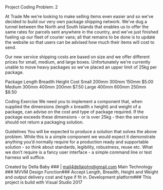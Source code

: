 Project Coding Problem: 2



At Trade Me we're looking to make selling items even easier and so we've decided to build our very own package shipping network. We've dug a tunnel between the North and South Islands that enables us to offer the same rates for parcels sent anywhere in the country, and we've just finished fueling up our fleet of courier vans; all that remains to be done is to update the website so that users can be advised how much their items will cost to send.

Our new service shipping costs are based on size and we offer different prices for small, medium, and large boxes. Unfortunately we're currently unable to move heavy packages so we've placed an upper limit of 25kg per package.

Package Length Breadth Height Cost 
Small 200mm 300mm 150mm $5.00 
Medium 300mm 400mm 200mm $7.50 
Large 400mm 600mm 250mm $8.50

Coding Exercise
We need you to implement a component that, when supplied the dimensions (length x breadth x height) and weight of a package, can advise on the cost and type of package required. If the package exceeds these dimensions - or is over 25kg - then the service should not return a packaging solution.

Guidelines
You will be expected to produce a solution that solves the above problem. While this is a simple component we would expect it demonstrate anything you’d normally require for a production ready and supportable solution - so think about standards, legibility, robustness, reuse etc. What we don’t require is a fancy user interface - a simple command line or test harness will suffice.



Created by Della Baby ### | mail4dellajohn@gmail.com
Main Technology ### MVVM Design
Function### Accept Length, Breadth, Height and Weight and output delivery cost and type if fit in.
Development platform### This project is build with Visual Studio 2017
